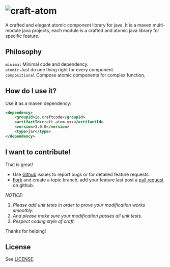 # ![craft-atom](http://craftcode.io/images/craft-logo.png)
A crafted and elegant atomic component library for java. It is a maven multi-module java projects, each module is a crafted and atomic java library for specific feature.


## Philosophy
`minimal`       Minimal code and dependency.  
`atomic`        Just do one thing right for every component.  
`compositional` Compose atomic components for complex function.  


## How do I use it?
Use it as a maven dependency:

```xml
<dependency>
    <groupId>io.craftcode</groupId>
    <artifactId>craft-atom-xxx</artifactId>
    <version>3.0.0</version>
    <type>jar</type>
</dependency>
```

## I want to contribute!
That is great!

  * Use [Github](http://github.com) issues to report bugs or for detailed feature requests.
  * [Fork](https://help.github.com/articles/fork-a-repo/) and create a topic branch, add your feature last post a [pull request](https://help.github.com/articles/using-pull-requests/) on github.

_NOTICE:_  
  1. _Please add unit tests in order to prove your modification works smoothly._
  2. _And please make sure your modification passes all unit tests._
  3. _Respect coding style of craft._  

Thanks for helping!

## License
See [LICENSE](https://github.com/mindwind/craft-atom/blob/master/LICENSE.txt).
